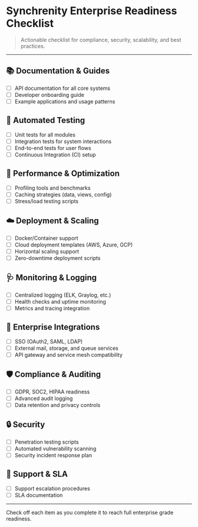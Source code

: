 
# Synchrenity Enterprise Readiness Checklist

> Actionable checklist for compliance, security, scalability, and best practices.

---

## 📚 Documentation & Guides
- [ ] API documentation for all core systems
- [ ] Developer onboarding guide
- [ ] Example applications and usage patterns

## 🧪 Automated Testing
- [ ] Unit tests for all modules
- [ ] Integration tests for system interactions
- [ ] End-to-end tests for user flows
- [ ] Continuous Integration (CI) setup

## 🚀 Performance & Optimization
- [ ] Profiling tools and benchmarks
- [ ] Caching strategies (data, views, config)
- [ ] Stress/load testing scripts

## ☁️ Deployment & Scaling
- [ ] Docker/Container support
- [ ] Cloud deployment templates (AWS, Azure, GCP)
- [ ] Horizontal scaling support
- [ ] Zero-downtime deployment scripts

## 🩺 Monitoring & Logging
- [ ] Centralized logging (ELK, Graylog, etc.)
- [ ] Health checks and uptime monitoring
- [ ] Metrics and tracing integration

## 🔗 Enterprise Integrations
- [ ] SSO (OAuth2, SAML, LDAP)
- [ ] External mail, storage, and queue services
- [ ] API gateway and service mesh compatibility

## 🛡️ Compliance & Auditing
- [ ] GDPR, SOC2, HIPAA readiness
- [ ] Advanced audit logging
- [ ] Data retention and privacy controls

## 🔒 Security
- [ ] Penetration testing scripts
- [ ] Automated vulnerability scanning
- [ ] Security incident response plan

## 🤝 Support & SLA
- [ ] Support escalation procedures
- [ ] SLA documentation

---

Check off each item as you complete it to reach full enterprise grade readiness.

